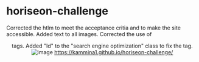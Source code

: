 # horiseon-challenge
Corrected the htlm to meet the acceptance critia and to make the site accessible. 
Added <alt> text to all images.
Corrected the use of <header> tags. 
Added "Id" to the "search engine optimization" class to fix the <a> tag. 
  ![image](https://user-images.githubusercontent.com/103234272/164369186-49ac35e3-4e2c-456e-8032-1ad2fd80961f.png)
https://kammina1.github.io/horiseon-challenge/
